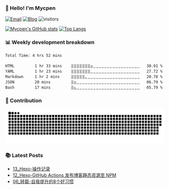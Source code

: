### 👋 Hello! I'm Mycpen
[![Email](https://img.shields.io/badge/Email-mycpen@qq.com-blue)](mailto:mycpen@qq.com) [![Blog](https://img.shields.io/badge/Blog-blog.cpen.top-blue)](https://blog.cpen.top/) ![visitors](https://visitor-badge.laobi.icu/badge?page_id=mycpen.mycpen)

[![Mycpen's GitHub stats](https://github-readme-stats.vercel.app/api?username=mycpen&hide_border=true&theme=default&hide_title=true&show_icons=true&include_all_commits=true&count_private=true&layout=compact)](https://github.com/anuraghazra/github-readme-stats)
[![Top Langs](https://github-readme-stats.vercel.app/api/top-langs/?username=mycpen&hide_border=true&theme=default&hide_title=true&count_private=true&layout=compact&langs_count=8&hide=html,css,javascript)](https://github.com/anuraghazra/github-readme-stats)

### 📊 Weekly development breakdown
<!--START_SECTION:waka-->

```txt
Total Time: 4 hrs 52 mins

HTML         1 hr 33 mins    ⣿⣿⣿⣿⣿⣿⣿⣶⣀⣀⣀⣀⣀⣀⣀⣀⣀⣀⣀⣀⣀⣀⣀⣀⣀   30.91 %
YAML         1 hr 23 mins    ⣿⣿⣿⣿⣿⣿⣿⣀⣀⣀⣀⣀⣀⣀⣀⣀⣀⣀⣀⣀⣀⣀⣀⣀⣀   27.72 %
Markdown     1 hr 2 mins     ⣿⣿⣿⣿⣿⣄⣀⣀⣀⣀⣀⣀⣀⣀⣀⣀⣀⣀⣀⣀⣀⣀⣀⣀⣀   20.78 %
JSON         20 mins         ⣿⣶⣀⣀⣀⣀⣀⣀⣀⣀⣀⣀⣀⣀⣀⣀⣀⣀⣀⣀⣀⣀⣀⣀⣀   06.79 %
Bash         17 mins         ⣿⣦⣀⣀⣀⣀⣀⣀⣀⣀⣀⣀⣀⣀⣀⣀⣀⣀⣀⣀⣀⣀⣀⣀⣀   05.79 %
```

<!--END_SECTION:waka-->

### 🚀 Contribution
<picture>
  <source media="(prefers-color-scheme: dark)" srcset="./assets/img/contribution-snake-dark.svg" />
  <source media="(prefers-color-scheme: light)" srcset="./assets/img/contribution-snake.svg" />
  <img alt="github-snake" src="./assets/img/contribution-snake.svg" />
</picture>

### 📚 Latest Posts
<!-- BLOG-POST-LIST:START -->
- [13_Hexo-操作记录](https://blog.cpen.top/posts/db7b8b04.html)
- [12_Hexo-GitHub Actions 发布博客静态资源至 NPM](https://blog.cpen.top/posts/8d01af11.html)
- [06_转载-自我提升的8个好习惯](https://blog.cpen.top/posts/85a8374a.html)
<!-- BLOG-POST-LIST:END -->
